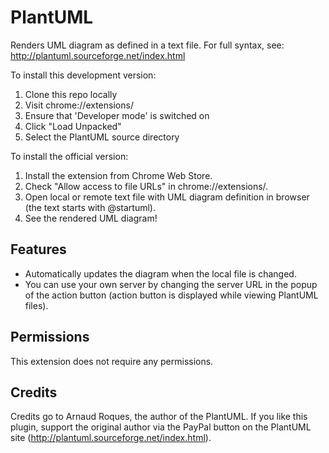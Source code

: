 # PlantUML

Renders UML diagram as defined in a text file. For full syntax, see:
http://plantuml.sourceforge.net/index.html

To install this development version:

1. Clone this repo locally
2. Visit chrome://extensions/
3. Ensure that 'Developer mode' is switched on
4. Click "Load Unpacked"
5. Select the PlantUML source directory

To install the official version:

1. Install the extension from Chrome Web Store.
2. Check "Allow access to file URLs" in chrome://extensions/.
3. Open local or remote text file with UML diagram definition in browser (the text starts with @startuml).
4. See the rendered UML diagram!

## Features

- Automatically updates the diagram when the local file is changed.
- You can use your own server by changing the server URL in the popup of the action button (action button is displayed while viewing PlantUML files).

## Permissions

This extension does not require any permissions.

## Credits

Credits go to Arnaud Roques, the author of the PlantUML. If you like this plugin, support the original author via the PayPal button on the PlantUML site (http://plantuml.sourceforge.net/index.html).

